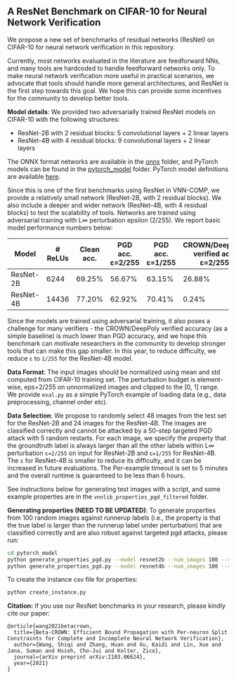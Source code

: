 A ResNet Benchmark on CIFAR-10 for Neural Network Verification
-----

We propose a new set of benchmarks of residual networks (ResNet) on CIFAR-10
for neural network verification in this repository.

Currently, most networks evaluated in the literature are feedforward NNs, and
many tools are hardcoded to handle feedforward networks only. To make neural
network verification more useful in practical scenarios, we advocate that tools
should handle more general architectures, and ResNet is the first step towards
this goal. We hope this can provide some incentives for the community to
develop better tools.

**Model details**: We provided two adversarially trained ResNet models on CIFAR-10 with the following structures:

- ResNet-2B with 2 residual blocks: 5 convolutional layers + 2 linear layers
- ResNet-4B with 4 residual blocks: 9 convolutional layers + 2 linear layers

The ONNX format networks are available in the [onnx](onnx/) folder, and PyTorch models
can be found in the [pytorch_model](pytorch_model) folder. PyTorch model definitions
are available [here](pytorch_model/resnet.py).

Since this is one of the first benchmarks using ResNet in VNN-COMP, we provide a
relatively small network (ResNet-2B, with 2 residual blocks). We also include a deeper and
wider network (ResNet-4B, with 4 residual blocks) to test the scalability of tools.
Networks are trained using adversarial training with L∞ perturbation
epsilon (2/255). We report basic model performance numbers below:

| Model      | # ReLUs | Clean acc. |  PGD acc. <br> ε=2/255  |  PGD acc. <br> ε=1/255 | CROWN/DeepPoly <br> verified acc. <br> ε=2/255 | CROWN/DeepPoly <br> verified acc. <br> ε=1/255 |
|------------|---------|------------|-----------------|----------------|-----------------------------------|-----------------------------------|
| ResNet-2B  |   6244  |    69.25%  |      56.67%     |      63.15%    |   26.88%                          |   ??.??%                          |
| ResNet-4B  |  14436  |    77.20%  |      62.92%     |      70.41%    |    0.24%                          |   23.28%                          |

Since the models are trained using adversarial training, it also poses a
challenge for many verifiers - the CROWN/DeepPoly verified accuracy (as a
simple baseline) is much lower than PGD accuracy, and we hope this benchmark
can motivate researchers in the community to develop stronger tools that can
make this gap smaller. In this year, to reduce difficulty, we reduce `ε` 
to `1/255` for the ResNet-4B model.

**Data Format**: The input images should be normalized using mean and std
computed from CIFAR-10 training set. The perturbation budget is element-wise,
eps=2/255 on unnormalized images and clipped to the [0, 1] range. We provide
`eval.py` as a simple PyTorch example of loading data (e.g., data
preprocessing, channel order etc).

**Data Selection**: We propose to randomly select 48 images from the test set
for the ResNet-2B and 24 images for the ResNet-4B. 
The images are classified correctly and cannot be attacked by a 50-step targeted PGD
attack with 5 random restarts. 
For each image, we specify the property that the groundtruth label
is always larger than all the other labels within L∞ perturbation `ε=2/255` 
on input for ResNet-2B and `ε=1/255` for ResNet-4B. The `ε` for ResNet-4B is smaller
to reduce its difficulty, and it can be increased in future evaluations. The
Per-example timeout is set to 5 minutes and the overall runtime is guaranteed to be
less than 6 hours.

See instructions below for generating test images with a script, and some example
properties are in the `vnnlib_properties_pgd_filtered` folder.


**Generating properties (NEED TO BE UPDATED)**: To generate properties from 100 random images
against runnerup labels (i.e., the property is that the true label is larger
than the runnerup label under perturbation) that are classified correctly and
are also robust against targeted pgd attacks, please run:

```bash
cd pytorch_model
python generate_properties_pgd.py --model resnet2b --num_images 100 --random True --epsilons '2/255'
python generate_properties_pgd.py --model resnet4b --num_images 100 --random True --epsilons '1/255'
```

To create the instance csv file for properties:
```bash
python create_instance.py
```


**Citation:** If you use our ResNet benchmarks in your research, please kindly cite our paper:

```
@article{wang2021betacrown,
  title={Beta-CROWN: Efficient Bound Propagation with Per-neuron Split Constraints for Complete and Incomplete Neural Network Verification},
  author={Wang, Shiqi and Zhang, Huan and Xu, Kaidi and Lin, Xue and Jana, Suman and Hsieh, Cho-Jui and Kolter, Zico},
  journal={arXiv preprint arXiv:2103.06624},
  year={2021}
}
```
